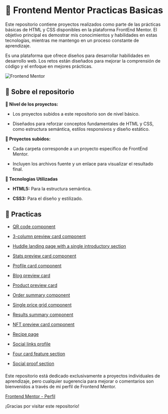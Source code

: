 # 🔵 Frontend Mentor Practicas Basicas 

Este repositorio contiene proyectos realizados como parte de las prácticas básicas de HTML y CSS disponibles en la plataforma FrontEnd Mentor. El objetivo principal es demostrar mis conocimientos y habilidades en estas tecnologías, mientras me mantengo en un proceso constante de aprendizaje.

Es una plataforma que ofrece diseños para desarrollar habilidades en desarrollo web. Los retos están diseñados para mejorar la comprensión de código y el enfoque en mejores prácticas.

![Frontend Mentor](https://camo.githubusercontent.com/4baa988ea66778f288650492a114f2a114c147c1673952d51de30bb817300779/68747470733a2f2f746865636f646562797465732e636f6d2f77702d636f6e74656e742f77656270632d70617373746872752e7068703f7372633d687474703a2f2f746865636f646562797465732e636f6d2f77702d636f6e74656e742f75706c6f6164732f323032332f30322f66726f6e74656e642d6d656e746f722d7265766965772e706e67266e6f63616368653d31)

## 🔶 Sobre el repositorio

**🔹 Nivel de los proyectos:**

- Los proyectos subidos a este repositorio son de nivel básico.

- Diseñados para reforzar conceptos fundamentales de HTML y CSS, como estructura semántica, estilos responsivos y diseño estático.

**🔹 Proyectos subidos:**

- Cada carpeta corresponde a un proyecto específico de FrontEnd Mentor.

- Incluyen los archivos fuente y un enlace para visualizar el resultado final.


**🔹 Tecnologias Utilizadas**
- **HTML5:** Para la estructura semántica.

- **CSS3:** Para el diseño y estilizado.




## 🔶 **Practicas** ##

- [QR code component](https://rherndz.github.io/FrontEnd_Practicas/component_qrcode_card/) 

- [3-column preview card component](https://rherndz.github.io/FrontEnd_Practicas/component_3column_cards/) 

- [Huddle landing page with a single introductory section](https://rherndz.github.io/FrontEnd_Practicas/introductory_landing_page/) 

- [Stats preview card component](https://rherndz.github.io/FrontEnd_Practicas/stats_preview_card_component/) 

- [Profile card component](https://rherndz.github.io/FrontEnd_Practicas/profile-card-component-main/) 

- [Blog preview card](https://rherndz.github.io/FrontEnd_Practicas/blog-preview-card-main/) 

- [Product preview card](https://rherndz.github.io/FrontEnd_Practicas/product_preview_card_component/) 

- [Order summary component](https://rherndz.github.io/FrontEnd_Practicas/order-summary-component-main/) 

- [Single price grid component](https://rherndz.github.io/FrontEnd_Practicas/single-price-grid-component-master/) 

- [Results summary component](https://rherndz.github.io/FrontEnd_Practicas/results-summary-component-main/) 

- [NFT preview card component](https://rherndz.github.io/FrontEnd_Practicas/nft-preview-card-component-main/) 

- [Recipe page]() 

- [Social links profile]() 

- [Four card feature section]() 

- [Social proof section]() 


### ##

Este repositorio está dedicado exclusivamente a proyectos individuales de aprendizaje, pero cualquier sugerencia para mejorar o comentarios son bienvenidos a través de mi perfil de Frontend Mentor.

[Frontend Mentor - Perfil](https://www.frontendmentor.io/profile/rherndz)



¡Gracias por visitar este repositorio!




